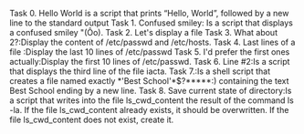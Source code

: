 Task 0. Hello World is a script that prints “Hello, World”, followed by a new line to the standard output
Task 1. Confused smiley: Is a script that displays a confused smiley "(Ôo).
Task 2. Let's display a file
Task 3. What about 2?:Display the content of /etc/passwd and /etc/hosts.
Task 4. Last lines of a file 
:Display the last 10 lines of /etc/passwd
Task 5. I'd prefer the first ones actually:Display the first 10 lines of /etc/passwd.
Task 6. Line #2:Is a script that displays the third line of the file iacta.
Task 7.:Is a shell script that creates a file named exactly \*\'Best School\'\*$\?\*\*\*\*\*:) containing the text Best School ending by a new line.
Task 8. Save current state of directory:Is a script that writes into the file ls_cwd_content the result of the command ls -la. If the file ls_cwd_content already exists, it should be overwritten. If the file ls_cwd_content does not exist, create it.
